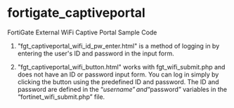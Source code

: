 # fortigate_captiveportal
 FortiGate External WiFi Captive Portal Sample Code


1. "fgt_captiveportal_wifi_id_pw_enter.html" is a method of logging in by entering the user's ID and password in the input form.

2. "fgt_captiveportal_wifi_button.html" works with fgt_wifi_submit.php and does not have an ID or password input form. You can log in simply by clicking the button using the predefined ID and password.
   The ID and password are defined in the “$username” and “$password” variables in the “fortinet_wifi_submit.php” file.
